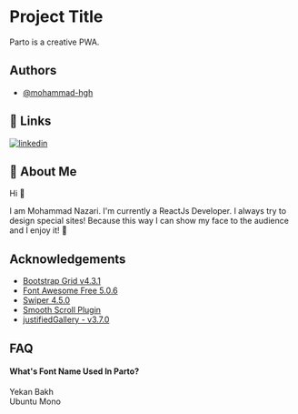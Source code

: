 
# Project Title

Parto is a creative PWA.


## Authors

- [@mohammad-hgh](https://github.com/Mohammad-HGH)


## 🔗 Links

[![linkedin](https://img.shields.io/badge/linkedin-0A66C2?style=for-the-badge&logo=linkedin&logoColor=white)](https://www.linkedin.com/in/mohammad-nazari-0479491a6)



## 🚀 About Me
Hi 👋


I am Mohammad Nazari. I'm currently a ReactJs Developer.
I always try to design special sites!
Because this way I can show my face to the audience and I enjoy it! 👊

## Acknowledgements

 - [Bootstrap Grid v4.3.1](https://getbootstrap.com/)
 - [Font Awesome Free 5.0.6](http://fontawesome.com)
 - [Swiper 4.5.0](http://www.idangero.us/swiper/)
 - [Smooth Scroll Plugin](https://idiotwu.github.io/smooth-scrollbar/)
 - [justifiedGallery - v3.7.0](http://miromannino.github.io/Justified-Gallery/)
 


## FAQ

#### What's Font Name Used In Parto?

Yekan Bakh<br/>
Ubuntu Mono



